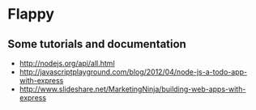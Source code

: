 # Flappy

## Some tutorials and documentation

* http://nodejs.org/api/all.html
* http://javascriptplayground.com/blog/2012/04/node-js-a-todo-app-with-express
* http://www.slideshare.net/MarketingNinja/building-web-apps-with-express
